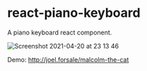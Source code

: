 # react-piano-keyboard

A piano keyboard react component.

![Screenshot 2021-04-20 at 23 13 46](https://user-images.githubusercontent.com/31676515/115470354-146fd200-a22e-11eb-81e8-66464f231007.png)

Demo: http://joel.forsale/malcolm-the-cat
